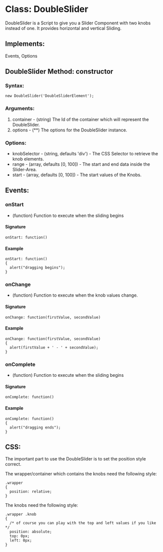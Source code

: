 Class: DoubleSlider
=========

DoubleSlider is a Script to give you a Slider Component with two knobs instead of one. It provides horizontal and vertical Sliding.

## Implements:
Events, Options

## DoubleSlider Method: constructor

### Syntax:
    new DoubleSlider('DoubleSliderElement');

### Arguments:
1. container - (string) The Id of the container which will represent the DoubleSlider.
2. options - (**) The options for the DoubleSlider instance.

### Options:
- knobSelector - (string, defaults 'div') - The CSS Selector to retrieve the knob elements.
- range - (array, defaults [0, 100]) - The start and end data inside the Slider-Area.
- start - (array, defaults [0, 100]) - The start values of the Knobs.

## Events:

### onStart
- (function) Function to execute when the sliding begins
#### Signature
    onStart: function()
#### Example
    onStart: function()
    {
      alert("dragging begins");
    }

### onChange
- (function) Function to execute when the knob values change.
#### Signature
    onChange: function(firstValue, secondValue)
#### Example
    onChange: function(firstValue, secondValue)
    {
      alert(firstValue + ' - ' + secondValue);
    }

### onComplete
- (function) Function to execute when the sliding begins
#### Signature
    onComplete: function()
#### Example
    onComplete: function()
    {
      alert("dragging ends");
    }

## CSS:
The important part to use the DoubleSlider is to set the position style correct.

The wrapper/container which contains the knobs need the following style:

    .wrapper
    {
      position: relative;
    }

The knobs need the following style:

    .wrapper .knob
    {
      /* of course you can play with the top and left values if you like */
      position: absolute;
      top: 0px;
      left: 0px;
    }